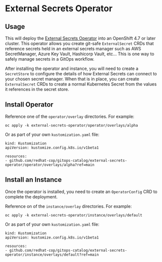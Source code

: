 # External Secrets Operator

## Usage

This will deploy the [External Secrets Operator](https://github.com/external-secrets/external-secrets) into an OpenShift 4.7 or later cluster. This operator allows you create git-safe `ExternalSecret` CRDs that reference secrets held in an external secrets manager such as AWS SecretManager, Azure Key Vault, Hashicorp Vault, etc... This is one way to safely manage secrets in a GitOps workflow.

After installing the operator and instance, you will need to create a `SecretStore` to configure the details of how External Secrets can connect to your chosen secret manager.  When that is in place, you can create `ExternalSecret` CRDs to create a normal Kubernetes Secret from the values it references in the secret store. 

## Install Operator

Reference one of the `operator/overlay` directories.  For example:

```
oc apply -k external-secrets-operator/operator/overlays/alpha
```

Or as part of your own `kustomization.yaml` file:

```
kind: Kustomization
apiVersion: kustomize.config.k8s.io/v1beta1

resources:
- github.com/redhat-cop/gitops-catalog/external-secrets-operator/operator/overlays/alpha?ref=main
```

## Install an Instance

Once the operator is installed, you need to create an `OperatorConfig` CRD to complete the deployment.

Reference on of the `instance/overlay` directories.  For example:

```
oc apply -k external-secrets-operator/instance/overlays/default
```

Or as part of your own `kustomization.yaml` file:

```
kind: Kustomization
apiVersion: kustomize.config.k8s.io/v1beta1

resources:
- github.com/redhat-cop/gitops-catalog/external-secrets-operator/instance/overlays/default?ref=main
```